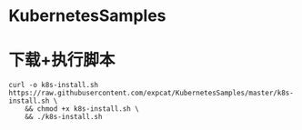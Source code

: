 # KubernetesSamples

# 下载+执行脚本
```shell
curl -o k8s-install.sh https://raw.githubusercontent.com/expcat/KubernetesSamples/master/k8s-install.sh \
    && chmod +x k8s-install.sh \
    && ./k8s-install.sh
```
